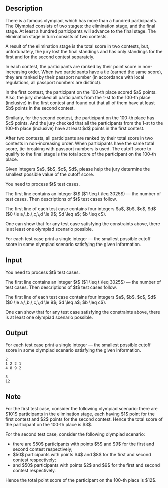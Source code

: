 ## Description

<div><p>There is a famous olympiad, which has more than a hundred participants. The Olympiad consists of two stages: the elimination stage, and the final stage. At least a hundred participants will advance to the final stage. The elimination stage in turn consists of two contests.</p><p>A result of the elimination stage is the total score in two contests, but, unfortunately, the jury lost the final standings and has only standings for the first and for the second contest separately. </p><p>In each contest, the participants are ranked by their point score in non-increasing order. When two participants have a tie (earned the same score), they are ranked by their passport number (in accordance with local regulations, all passport numbers are distinct). </p><p>In the first contest, the participant on the 100-th place scored $a$ points. Also, the jury checked all participants from the 1-st to the 100-th place (inclusive) in the first contest and found out that all of them have at least $b$ points in the second contest.</p><p>Similarly, for the second contest, the participant on the 100-th place has $c$ points. And the jury checked that all the participants from the 1-st to the 100-th place (inclusive) have at least $d$ points in the first contest.</p><p>After two contests, all participants are ranked by their total score in two contests in non-increasing order. When participants have the same total score, tie-breaking with passport numbers is used. The <span class="tex-font-style-bf">cutoff score</span> to qualify to the final stage is the total score of the participant on the 100-th place.</p><p>Given integers $a$, $b$, $c$, $d$, please help the jury determine the smallest possible value of the cutoff score.</p></div><div class="input-specification"><p>You need to process $t$ test cases.</p><p>The first line contains an integer $t$ ($1 \leq t \leq 3025$)&nbsp;— the number of test cases. Then descriptions of $t$ test cases follow.</p><p>The first line of each test case contains four integers $a$, $b$, $c$, $d$ ($0 \le a,\,b,\,c,\,d \le 9$; $d \leq a$; $b \leq c$). </p><p>One can show that for any test case satisfying the constraints above, there is at least one olympiad scenario possible.</p></div><div class="output-specification"><p>For each test case print a single integer&nbsp;— the smallest possible cutoff score in some olympiad scenario satisfying the given information.</p></div>

## Input

<p>You need to process $t$ test cases.</p><p>The first line contains an integer $t$ ($1 \leq t \leq 3025$)&nbsp;— the number of test cases. Then descriptions of $t$ test cases follow.</p><p>The first line of each test case contains four integers $a$, $b$, $c$, $d$ ($0 \le a,\,b,\,c,\,d \le 9$; $d \leq a$; $b \leq c$). </p><p>One can show that for any test case satisfying the constraints above, there is at least one olympiad scenario possible.</p>

## Output

<p>For each test case print a single integer&nbsp;— the smallest possible cutoff score in some olympiad scenario satisfying the given information.</p>





```input1
2
1 2 2 1
4 8 9 2
```




```output1
3
12
```



## Note

<p>For the first test case, consider the following olympiad scenario: there are $101$ participants in the elimination stage, each having $1$ point for the first contest and $2$ points for the second contest. Hence the total score of the participant on the 100-th place is $3$.</p><p>For the second test case, consider the following olympiad scenario: </p><ul> <li> there are $50$ participants with points $5$ and $9$ for the first and second contest respectively; </li><li> $50$ participants with points $4$ and $8$ for the first and second contest respectively; </li><li> and $50$ participants with points $2$ and $9$ for the first and second contest respectively. </li></ul> Hence the total point score of the participant on the 100-th place is $12$.

